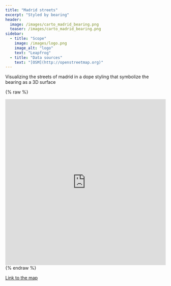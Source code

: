 ```yaml
---
title: "Madrid streets"
excerpt: "Styled by bearing"
header:
  image: /images/carto_madrid_bearing.png
  teaser: /images/carto_madrid_bearing.png
sidebar:
  - title: "Scope"
    image: /images/logo.png
    image_alt: "logo"
    text: "Leapfrog"
  - title: "Data sources"
    text: "[OSM](http://openstreetmap.org)"
---
```


Visualizing the streets of madrid in a dope styling that symbolize the bearing as a 3D surface

{% raw %}
<iframe width="100%" height="520" frameborder="0" src="https://team.carto.com/u/abel/builder/5f70f09a-1538-11e7-bc10-0e233c30368f/embed" allowfullscreen webkitallowfullscreen mozallowfullscreen oallowfullscreen msallowfullscreen></iframe>
{% endraw %}

[Link to the map](https://team.carto.com/u/abel/builder/5f70f09a-1538-11e7-bc10-0e233c30368f/embed)
